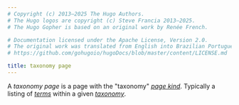 ```yaml
---
# Copyright (c) 2013–2025 The Hugo Authors.
# The Hugo logos are copyright (c) Steve Francia 2013–2025.
# The Hugo Gopher is based on an original work by Renée French.

# Documentation licensed under the Apache License, Version 2.0.
# The original work was translated from English into Brazilian Portuguese.
# https://github.com/gohugoio/hugoDocs/blob/master/content/LICENSE.md

title: taxonomy page
---
```


A _taxonomy page_ is a page with the "taxonomy" [_page kind_](g). Typically a listing of [_terms_](g) within a given [_taxonomy_](g).
